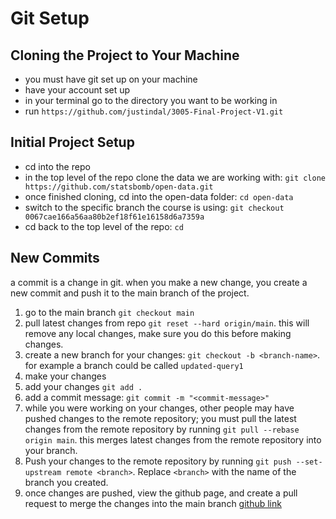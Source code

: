 # Git Setup

## Cloning the Project to Your Machine

- you must have git set up on your machine
- have your account set up
- in your terminal go to the directory you want to be working in
- run `https://github.com/justindal/3005-Final-Project-V1.git`

## Initial Project Setup

- cd into the repo
- in the top level of the repo clone the data we are working with:
  `git clone https://github.com/statsbomb/open-data.git`
- once finished cloning, cd into the open-data folder:
  `cd open-data`
- switch to the specific branch the course is using:
  `git checkout 0067cae166a56aa80b2ef18f61e16158d6a7359a`
- cd back to the top level of the repo: `cd`

## New Commits

a commit is a change in git. when you make a new change, you create a new commit and push it to the main branch of the project.

1. go to the main branch `git checkout main`
2. pull latest changes from repo `git reset --hard origin/main`. this will remove any local changes, make sure you do this before making changes.
3. create a new branch for your changes: `git checkout -b <branch-name>`. for example a branch could be called `updated-query1`
4. make your changes
5. add your changes `git add .`
6. add a commit message: `git commit -m "<commit-message>"`
7. while you were working on your changes, other people may have pushed changes to the remote repository; you must pull the latest changes from the remote repository by running `git pull --rebase origin main`. this merges latest changes from the remote repository into your branch.
8. Push your changes to the remote repository by running `git push --set-upstream remote <branch>`. Replace `<branch>` with the name of the branch you created.
9. once changes are pushed, view the github page, and create a pull request to merge the changes into the main branch [github link](https://github.com/justindal/3005-Final-Project-V1)
